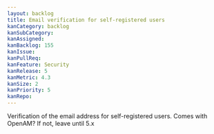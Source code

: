 ```yaml
---
layout: backlog
title: Email verification for self-registered users
kanCategory: backlog
kanSubCategory:
kanAssigned:
kanBacklog: 155
kanIssue:
kanPullReq:
kanFeature: Security
kanRelease: 5
kanMetric: 4.3
kanSize: 2
kanPriority: 5
kanRepo: 
---
```

Verification of the email address for self-registered users. Comes with OpenAM? If not, leave until 5.x
